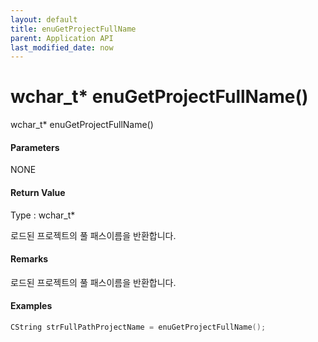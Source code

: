 ```yaml
---
layout: default
title: enuGetProjectFullName
parent: Application API
last_modified_date: now
---
```

# wchar\_t\* enuGetProjectFullName\(\)

wchar\_t\* enuGetProjectFullName\(\)

#### Parameters

NONE

#### Return Value

Type : wchar\_t\*

로드된 프로젝트의 풀 패스이름을 반환합니다.

#### Remarks

로드된 프로젝트의 풀 패스이름을 반환합니다.

#### Examples

```cpp
CString strFullPathProjectName = enuGetProjectFullName();
```



